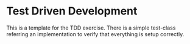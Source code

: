 # Test Driven Development

This is a template for the TDD exercise. There is a simple test-class referring an implementation to verify that everything is setup correctly.